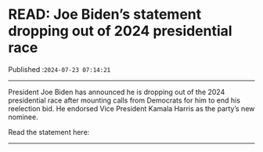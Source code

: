 # READ: Joe Biden’s statement dropping out of 2024 presidential race

Published :`2024-07-23 07:14:21`

---

President Joe Biden has announced he is dropping out of the 2024 presidential race after mounting calls from Democrats for him to end his reelection bid. He endorsed Vice President Kamala Harris as the party’s new nominee.

Read the statement here:

---

